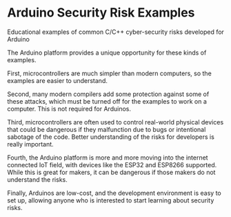 # Arduino Security Risk Examples

Educational examples of common C/C++ cyber-security risks developed for Arduino

The Arduino platform provides a unique opportunity for these kinds of examples. 

First, microcontrollers are much simpler than modern computers, so the examples are easier to understand.

Second, many modern compilers add some protection against some of these attacks, which must be turned off for the 
examples to work on a computer. This is not required for Arduinos.

Third, microcontrollers are often used to control real-world physical devices that could be dangerous if they
malfunction due to bugs or intentional sabotage of the code. Better understanding of the risks for developers 
is really important.

Fourth, the Arduino platform is more and more moving into the internet connected IoT field, with devices like the ESP32
and ESP8266 supported. While this is great for makers, it can be dangerous if those makers do not understand the risks.

Finally, Arduinos are low-cost, and the development environment is easy to set up, allowing anyone who
is interested to start learning about security risks.
